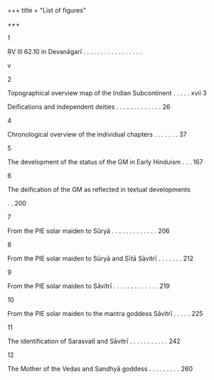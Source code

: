 +++
title = "List of figures"

+++

1

ṚV III 62.10 in Devanāgarī . . . . . . . . . . . . . . . . . 

v

2

Topographical overview map of the Indian Subcontinent . . . . . xvii 3

Deifications and independent deities . . . . . . . . . . . . . 26

4

Chronological overview of the individual chapters . . . . . . . 37

5

The development of the status of the GM in Early Hinduism . . . 167

6

The deification of the GM as reflected in textual developments

. . 200

7

From the PIE solar maiden to Sūryā . . . . . . . . . . . . . 206

8

From the PIE solar maiden to Sūryā and Sītā Sāvitrī . . . . . . . 212

9

From the PIE solar maiden to Sāvitrī . . . . . . . . . . . . . 219

10

From the PIE solar maiden to the mantra goddess Sāvitrī . . . . . 225

11

The identification of Sarasvatī and Sāvitrī . . . . . . . . . . . 242

12

The Mother of the Vedas and Sandhyā goddess . . . . . . . . . 260
